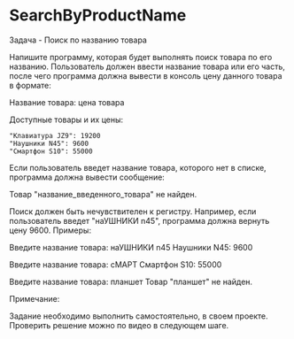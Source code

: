 # SearchByProductName
Задача - Поиск по названию товара

Напишите программу, которая будет выполнять поиск товара по его названию. Пользователь должен ввести название товара или его часть, после чего программа должна вывести в консоль цену данного товара в формате:

Название товара: цена товара

Доступные товары и их цены:

    "Клавиатура JZ9": 19200
    "Наушники N45": 9600
    "Смартфон S10": 55000

Если пользователь введет название товара, которого нет в списке, программа должна вывести сообщение:

Товар "название_введенного_товара" не найден.

Поиск должен быть нечувствителен к регистру. Например, если пользователь введет "наУШНИКИ n45", программа должна вернуть цену 9600.
Примеры:

Введите название товара: наУШНИКИ n45
Наушники N45: 9600

Введите название товара: сМАРТ
Смартфон S10: 55000

Введите название товара: планшет
Товар "планшет" не найден.

Примечание:

Задание необходимо выполнить самостоятельно, в своем проекте.
Проверить решение можно по видео в следующем шаге.
